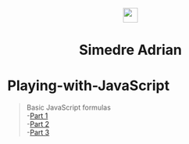 <p align="center">
  <img align="center" height=30px src='https://i.imgur.com/sXGX7wA.png'>
  <h1 align="center">Simedre Adrian</h1>
</p>

# Playing-with-JavaScript

<!-- -[Part 1](https://simedre.github.io/Playing-with-JavaScript/blob/master/part1/index.html) -->
>Basic JavaScript formulas</br>
  -[Part 1](http://htmlpreview.github.io/?https://github.com/Simedre/Playing-with-JavaScript/blob/master/part1/index.html)</br>
  -[Part 2](http://htmlpreview.github.io/?https://github.com/Simedre/Playing-with-JavaScript/blob/master/part2/index.html)</br>
  -[Part 3](http://htmlpreview.github.io/?https://github.com/Simedre/Playing-with-JavaScript/blob/master/part3/index.html)</br>

